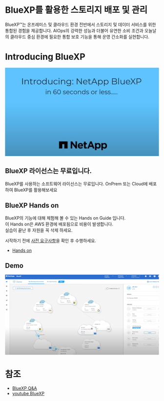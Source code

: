 # BlueXP를 활용한 스토리지 배포 및 관리
BlueXP™는 온프레미스 및 클라우드 환경 전반에서 스토리지 및 데이터 서비스를 위한 통합된 경험을 제공합니다. 
AIOps의 강력한 성능과 더불어 유연한 소비 조건과 오늘날의 클라우드 중심 환경에 필요한 통합 보호 기능을 통해 운영 간소화를 실현합니다.

# Introducing BlueXP
[![Alt text](./Image/introducing.png)](https://youtu.be/JI44xhuGGA4)

## BlueXP 라이선스는 무료입니다.
BlueXP를 사용하는 소프트웨어 라이선스는 무료입니다.
OnPrem 또는 Cloud에 배포하여 BlueXP를 활용해보세요

## BlueXP Hands on
BlueXP의 기능에 대해 체험해 볼 수 있는 Hands on Guide 입니다. </br>
이 Hands on은 AWS 환경에 배포됨으로 비용이 발생합니다. </br>
실습이 끝난 후 자원을 꼭 삭제 하세요.

시작하기 전에 [사전 요구사항](./QuickStart/Lab_Pre_Requirement.md)을 확인 후 수행하세요.
- [Hands on](./Handson/readme.md)

## Demo
[![Alt text](./Image/Demoimage.png)](https://youtu.be/d8Tga4Oj3y8)

# 참조
- [BlueXP Q&A](https://docs.netapp.com/ko-kr/bluexp-classification/faq-cloud-compliance.html)
- [youtube BlueXP](https://www.youtube.com/@NetAppBlueXP/featured)